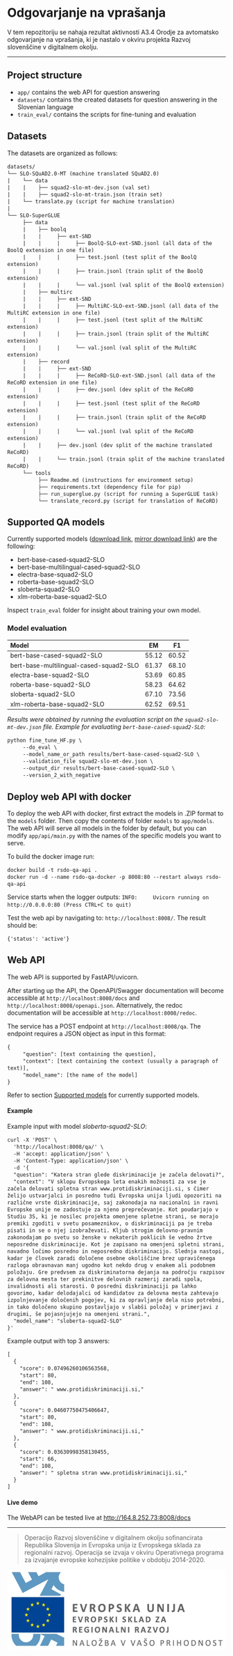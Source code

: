 # Odgovarjanje na vprašanja

V tem repozitoriju se nahaja rezultat aktivnosti A3.4 Orodje za avtomatsko odgovarjanje na vprašanja, ki je nastalo v okviru projekta Razvoj slovenščine v digitalnem okolju.

---

## Project structure

- `app/` contains the web API for question answering
- `datasets/` contains the created datasets for question answering in the Slovenian language
- `train_eval/` contains the scripts for fine-tuning and evaluation

## Datasets

The datasets are organized as follows:

```
datasets/
└── SLO-SQuAD2.0-MT (machine translated SQuAD2.0)
|    └── data 
|    |    ├── squad2-slo-mt-dev.json (val set)
|    |    ├── squad2-slo-mt-train.json (train set)
|    └── translate.py (script for machine translation)
|
└── SLO-SuperGLUE
     ├── data
     |    ├── boolq
     |    |     ├── ext-SND
     |    |     |     ├── BoolQ-SLO-ext-SND.jsonl (all data of the BoolQ extension in one file)
     |    |     |     ├── test.jsonl (test split of the BoolQ extension)
     |    |     |     ├── train.jsonl (train split of the BoolQ extension)
     |    |     |     └── val.jsonl (val split of the BoolQ extension)
     |    ├── multirc
     |    |     ├── ext-SND
     |    |     |     ├── MultiRC-SLO-ext-SND.jsonl (all data of the MultiRC extension in one file)
     |    |     |     ├── test.jsonl (test split of the MultiRC extension)
     |    |     |     ├── train.jsonl (train split of the MultiRC extension)
     |    |     |     └── val.jsonl (val split of the MultiRC extension)
     |    ├── record
     |    |     ├── ext-SND
     |    |     |     ├── ReCoRD-SLO-ext-SND.jsonl (all data of the ReCoRD extension in one file)
     |    |     |     ├── dev.jsonl (dev split of the ReCoRD extension)
     |    |     |     ├── test.jsonl (test split of the ReCoRD extension)
     |    |     |     ├── train.jsonl (train split of the ReCoRD extension)
     |    |     |     └── val.jsonl (val split of the ReCoRD extension)
     |    |     ├── dev.jsonl (dev split of the machine translated ReCoRD)
     |    |     └── train.jsonl (train split of the machine translated ReCoRD)
     └── tools
          ├── Readme.md (instructions for environment setup)
          ├── requirements.txt (dependency file for pip)
          ├── run_superglue.py (script for running a SuperGLUE task)
          └── translate_record.py (script for translation of ReCoRD)
```

## Supported QA models

Currently supported models ([download link](https://nas.cjvt.si/index.php/s/8RWoks7jinNasiR), [mirror download link](https://univerzamb-my.sharepoint.com/personal/mladen_borovic_um_si/_layouts/15/onedrive.aspx?id=%2Fpersonal%2Fmladen%5Fborovic%5Fum%5Fsi%2FDocuments%2FResearch%2FRSDO%2FR3%2E4%20QA%2Fmodels&ga=1)) are the following:

- bert-base-cased-squad2-SLO
- bert-base-multilingual-cased-squad2-SLO
- electra-base-squad2-SLO
- roberta-base-squad2-SLO
- sloberta-squad2-SLO
- xlm-roberta-base-squad2-SLO

Inspect `train_eval` folder for insight about training your own model.

### Model evaluation

| Model                                      | EM      | F1      |
|:-------                                    |:-------:|:-------:|
|bert-base-cased-squad2-SLO                  |55.12    |60.52    |
|bert-base-multilingual-cased-squad2-SLO     |61.37    |68.10    |
|electra-base-squad2-SLO                     |53.69    |60.85    |
|roberta-base-squad2-SLO                     |58.23    |64.62    |
|sloberta-squad2-SLO                         |67.10    |73.56    |
|xlm-roberta-base-squad2-SLO                 |62.52    |69.51    |


*Results were obtained by running the evaluation script on the `squad2-slo-mt-dev.json` file. Example for evaluating `bert-base-cased-squad2-SLO`:*

```
python fine_tune_HF.py \
     --do_eval \
     --model_name_or_path results/bert-base-cased-squad2-SLO \
     --validation_file squad2-slo-mt-dev.json \
     --output_dir results/bert-base-cased-squad2-SLO \
     --version_2_with_negative
```

## Deploy web API with docker

To deploy the web API with docker, first extract the models in .ZIP format to the `models` folder. Then copy the contents of folder `models` to `app/models`. The web API will serve all models in the folder by default, but you can modify `app/api/main.py` with the names of the specific models you want to serve.

To build the docker image run:

```
docker build -t rsdo-qa-api .
docker run -d --name rsdo-qa-docker -p 8008:80 --restart always rsdo-qa-api
```
Service starts when the logger outputs: `INFO:     Uvicorn running on http://0.0.0.0:80 (Press CTRL+C to quit)`

Test the web api by navigating to: `http://localhost:8008/`. The result should be:

```
{'status': 'active'}
```

## Web API

The web API is supported by FastAPI/uvicorn.

 After starting up the API, the OpenAPI/Swagger documentation will become accessible at `http://localhost:8008/docs` and `http://localhost:8008/openapi.json`. Alternatively, the redoc documentation will be accessible at `http://localhost:8008/redoc`.

 The service has a POST endpoint at `http://localhost:8008/qa`. The endpoint requires a JSON object as input in this format:

```
{
     "question": [text containing the question],
     "context": [text containing the context (usually a paragraph of text)],
     "model_name": [the name of the model]
}
```
Refer to section [Supported models](#supported-qa-models) for currently supported models.

#### Example

Example input with model *sloberta-squad2-SLO*:
```
curl -X 'POST' \
  'http://localhost:8008/qa/' \
  -H 'accept: application/json' \
  -H 'Content-Type: application/json' \
  -d '{
  "question": "Katera stran glede diskriminacije je začela delovati?",
  "context": "V sklopu Evropskega leta enakih možnosti za vse je začela delovati spletna stran www.protidiskriminaciji.si, s čimer želijo ustvarjalci in posredno tudi Evropska unija ljudi opozoriti na različne vrste diskriminacije, saj zakonodaja na nacionalni in ravni Evropske unije ne zadostuje za njeno preprečevanje. Kot poudarjajo v Studiu 3S, ki je nosilec projekta omenjene spletne strani, se morajo premiki zgoditi v svetu posameznikov, o diskriminaciji pa je treba pisati in se o njej izobraževati. Kljub strogim delovno-pravnim zakonodajam po svetu so ženske v nekaterih poklicih še vedno žrtve neposredne diskriminacije. Kot je zapisano na omenjeni spletni strani, navadno ločimo posredno in neposredno diskriminacijo. Slednja nastopi, kadar je človek zaradi določene osebne okoliščine brez upravičenega razloga obravnavan manj ugodno kot nekdo drug v enakem ali podobnem položaju. Gre predvsem za diskriminatorna dejanja na področju razpisov za delovna mesta ter prekinitve delovnih razmerij zaradi spola, invalidnosti ali starosti. O posredni diskriminaciji pa lahko govorimo, kadar delodajalci od kandidatov za delovna mesta zahtevajo izpolnjevanje določenih pogojev, ki za opravljanje dela niso potrebni, in tako določeno skupino postavljajo v slabši položaj v primerjavi z drugimi, še pojasnjujejo na omenjeni strani.",
  "model_name": "sloberta-squad2-SLO"
}'
```

Example output with top 3 answers:
```
[
  {
    "score": 0.07496260106563568,
    "start": 80,
    "end": 108,
    "answer": " www.protidiskriminaciji.si,"
  },
  {
    "score": 0.04607750475406647,
    "start": 80,
    "end": 108,
    "answer": " www.protidiskriminaciji.si,"
  },
  {
    "score": 0.03630998358130455,
    "start": 66,
    "end": 108,
    "answer": " spletna stran www.protidiskriminaciji.si,"
  }
]
```

#### Live demo

The WebAPI can be tested live at http://164.8.252.73:8008/docs



---

> Operacijo Razvoj slovenščine v digitalnem okolju sofinancirata Republika Slovenija in Evropska unija iz Evropskega sklada za regionalni razvoj. Operacija se izvaja v okviru Operativnega programa za izvajanje evropske kohezijske politike v obdobju 2014-2020.

![](Logo_EKP_sklad_za_regionalni_razvoj_SLO_slogan.jpg)
